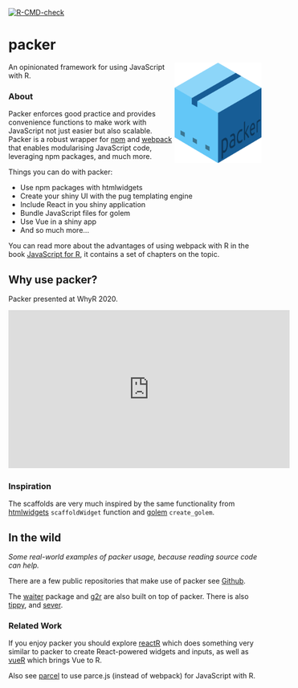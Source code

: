 <!-- badges: start -->
[![R-CMD-check](https://github.com/JohnCoene/packer/workflows/R-CMD-check/badge.svg)](https://github.com/JohnCoene/packer/actions)
<!-- badges: end -->

# packer

<img src="_media/packer.png" style="max-height:200px;float:right;"/>

An opinionated framework for using JavaScript with R.

### About

Packer enforces good practice and provides convenience functions to make work with JavaScript not just easier but also scalable. Packer is a robust wrapper for [npm](https://www.npmjs.com/) and [webpack](https://webpack.js.org/) that enables modularising JavaScript code, leveraging npm packages, and much more.

Things you can do with packer:

- Use npm packages with htmlwidgets
- Create your shiny UI with the pug templating engine
- Include React in you shiny application
- Bundle JavaScript files for golem
- Use Vue in a shiny app
- And so much more...

<Note>
You can read more about the advantages of using webpack with R in the book <a href="https://book.javascript-for-r.com/webpack-intro.html" target="_blank">JavaScript for R</a>, it contains a set
of chapters on the topic.
</Note>

## Why use packer?

Packer presented at WhyR 2020.

<iframe width="560" height="315" src="https://www.youtube.com/embed/c9AtMOoJgAM?start=3886" title="YouTube video player" frameborder="0" allow="accelerometer; autoplay; clipboard-write; encrypted-media; gyroscope; picture-in-picture" allowfullscreen></iframe>

### Inspiration

The scaffolds are very much inspired by the same functionality from [htmlwidgets](http://www.htmlwidgets.org/) `scaffoldWidget` function and [golem](http://golemverse.org/) `create_golem`.

## In the wild

_Some real-world examples of packer usage, because 
reading source code can help._

There are a few public repositories that make use of packer
see [Github](https://github.com/search?q=path%3Ainst%2Fpacker).

The [waiter](https://github.com/JohnCoene/waiter) package and
[g2r](https://github.com/devOpifex/g2r) are also built on top
 of packer. There is also [tippy](https://github.com/JohnCoene/tippy), and [sever](https://github.com/JohnCoene/sever).

### Related Work

If you enjoy packer you should explore [reactR](https://github.com/react-R/reactR) which does something very similar to packer to create React-powered widgets and inputs, as well as [vueR](https://github.com/vue-r/vueR) which brings Vue to R.

Also see [parcel](https://parcel.john-coene.com/) to use parce.js (instead of webpack) for JavaScript with R.
